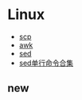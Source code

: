 <!--
 * @Project Name : 
 * @Description  : 
 * @Author       : PYV
 * @Create Time  : 2019-04-09 00:38:12
 * @Modify Time  : 2019-07-07 01:24:38
 * @License      : BSD, see LICENSE for more details
 * @File Name    : {Please enter file name}
 * @History      : Initial version
 -->
# Linux

- [scp](./scp.md)
- [awk](./awk.md)
- [sed](./sed.md)
- [sed单行命令合集](./sed-single-line-command.md)

## new
